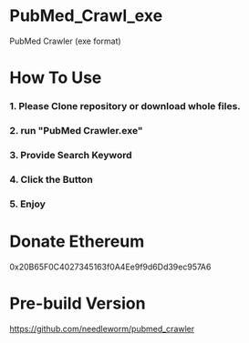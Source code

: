 # PubMed_Crawl_exe
PubMed Crawler (exe format)

# How To Use
### 1. Please Clone repository or download whole files.

### 2. run "PubMed Crawler.exe"

### 3. Provide Search Keyword

### 4. Click the Button

### 5. Enjoy

# Donate Ethereum
0x20B65F0C4027345163f0A4Ee9f9d6Dd39ec957A6

# Pre-build Version
https://github.com/needleworm/pubmed_crawler